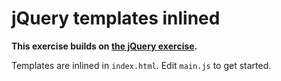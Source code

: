 # jQuery templates inlined

**This exercise builds on [the jQuery exercise](../jquery).**

Templates are inlined in `index.html`. Edit `main.js` to get started.
